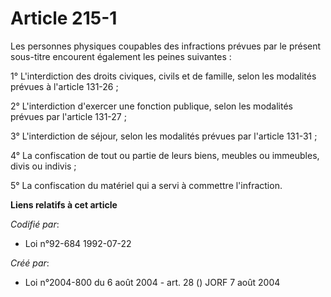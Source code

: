 # Article 215-1

Les personnes physiques coupables des infractions prévues par le présent sous-titre encourent également les peines
suivantes :

1° L'interdiction des droits civiques, civils et de famille, selon les modalités prévues à l'article 131-26 ;

2° L'interdiction d'exercer une fonction publique, selon les modalités prévues par l'article 131-27 ;

3° L'interdiction de séjour, selon les modalités prévues par l'article 131-31 ;

4° La confiscation de tout ou partie de leurs biens, meubles ou immeubles, divis ou indivis ;

5° La confiscation du matériel qui a servi à commettre l'infraction.

**Liens relatifs à cet article**

_Codifié par_:

  - Loi n°92-684 1992-07-22

_Créé par_:

  - Loi n°2004-800 du 6 août 2004 - art. 28 () JORF 7 août 2004
